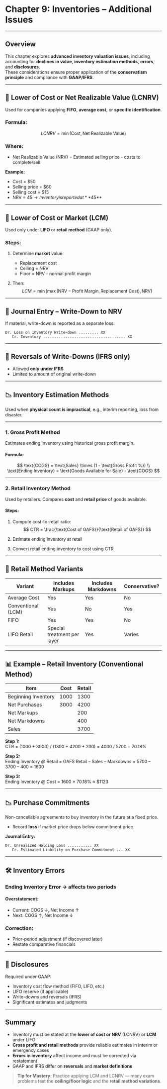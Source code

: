 # Chapter 9: Inventories – Additional Issues

---

## Overview

This chapter explores **advanced inventory valuation issues**, including accounting for **declines in value**, **inventory estimation methods**, **errors**, and **disclosures**.  
These considerations ensure proper application of the **conservatism principle** and compliance with **GAAP/IFRS**.

---

## 🔻 Lower of Cost or Net Realizable Value (LCNRV)

Used for companies applying **FIFO**, **average cost**, or **specific identification**.

### Formula:
$$
LCNRV = \min(\text{Cost}, \text{Net Realizable Value})
$$

### Where:
- Net Realizable Value (NRV) = Estimated selling price - costs to complete/sell

**Example:**
- Cost = $50  
- Selling price = $60  
- Selling cost = $15  
- NRV = $45 → Inventory is reported at **$45**

---

## 🛒 Lower of Cost or Market (LCM)

Used only under **LIFO** or **retail method** (GAAP only).

### Steps:
1. Determine **market** value:
   - Replacement cost
   - Ceiling = NRV
   - Floor = NRV - normal profit margin

2. Then:
$$
LCM = \min(\max(\text{NRV} - \text{Profit Margin}, \text{Replacement Cost}), \text{NRV})
$$

---

## 🧾 Journal Entry – Write-Down to NRV

If material, write-down is reported as a separate loss:

```
Dr. Loss on Inventory Write-down ......... XX  
   Cr. Inventory ..................................... XX
```

---

## 🔁 Reversals of Write-Downs (IFRS only)

- Allowed **only under IFRS**
- Limited to amount of original write-down

---

## 📉 Inventory Estimation Methods

Used when **physical count is impractical**, e.g., interim reporting, loss from disaster.

---

### 1. **Gross Profit Method**

Estimates ending inventory using historical gross profit margin.

#### Formula:
$$
\text{COGS} = \text{Sales} \times (1 - \text{Gross Profit %}) \\
\text{Ending Inventory} = \text{Goods Available for Sale} - \text{COGS}
$$

---

### 2. **Retail Inventory Method**

Used by retailers. Compares **cost** and **retail price** of goods available.

#### Steps:
1. Compute cost-to-retail ratio:
$$
CTR = \frac{\text{Cost of GAFS}}{\text{Retail of GAFS}}
$$

2. Estimate ending inventory at retail

3. Convert retail ending inventory to cost using CTR

---

## 🧮 Retail Method Variants

| Variant            | Includes Markups | Includes Markdowns | Conservative? |
|--------------------|------------------|---------------------|----------------|
| Average Cost       | Yes              | Yes                 | No             |
| Conventional (LCM)| Yes              | No                  | Yes            |
| FIFO               | Yes              | Yes                 | No             |
| LIFO Retail        | Special treatment per layer  | Yes | Varies          |

---

## 📊 Example – Retail Inventory (Conventional Method)

| Item                        | Cost  | Retail |
|----------------------------|-------|--------|
| Beginning Inventory        | 1000  | 1300   |
| Net Purchases              | 3000  | 4200   |
| Net Markups                |       | 200    |
| Net Markdowns              |       | 400    |
| Sales                      |       | 3700   |

**Step 1:**  
CTR = (1000 + 3000) / (1300 + 4200 + 200) = 4000 / 5700 = 70.18%

**Step 2:**  
Ending Inventory @ Retail = GAFS Retail – Sales – Markdowns = 5700 – 3700 – 400 = 1600

**Step 3:**  
Ending Inventory @ Cost = 1600 × 70.18% ≈ $1123

---

## 📉 Purchase Commitments

Non-cancellable agreements to buy inventory in the future at a fixed price.

- Record **loss** if market price drops below commitment price.

**Journal Entry:**
```
Dr. Unrealized Holding Loss ........... XX  
   Cr. Estimated Liability on Purchase Commitment ... XX
```

---

## 🛠️ Inventory Errors

### Ending Inventory Error → affects two periods

#### Overstatement:
- Current: COGS ↓, Net Income ↑
- Next: COGS ↑, Net Income ↓

### Correction:
- Prior-period adjustment (if discovered later)
- Restate comparative financials

---

## 📄 Disclosures

Required under GAAP:
- Inventory cost flow method (FIFO, LIFO, etc.)
- LIFO reserve (if applicable)
- Write-downs and reversals (IFRS)
- Significant estimates and judgments

---

## Summary

- Inventory must be stated at the **lower of cost or NRV** (LCNRV) or **LCM** under LIFO
- **Gross profit and retail methods** provide reliable estimates in interim or emergency cases
- **Errors in inventory** affect income and must be corrected via restatement
- GAAP and IFRS differ on **reversals** and **market definitions**

> **Tip for Mastery:** Practice applying LCM and LCNRV — many exam problems test the **ceiling/floor logic** and the **retail method variations**.